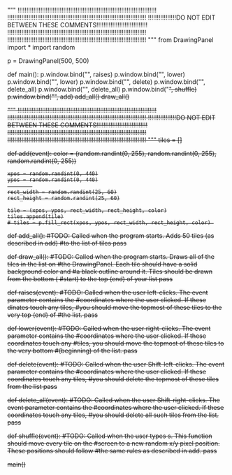 """
!!!!!!!!!!!!!!!!!!!!!!!!!!!!!!!!!!!!!!!!!!!!!!!!!!!!!!!!!!!!!!!!!!!!!!!!!!!!!!!
!!!!!!!!!!!!!!!!!!!!!!!!!!!!!!!!!!!!!!!!!!!!!!!!!!!!!!!!!!!!!!!!!!!!!!!!!!!!!!!
!!!!!!!!!!!!!!!!DO NOT EDIT BETWEEN THESE COMMENTS!!!!!!!!!!!!!!!!!!!!!!!!!!!!!
!!!!!!!!!!!!!!!!!!!!!!!!!!!!!!!!!!!!!!!!!!!!!!!!!!!!!!!!!!!!!!!!!!!!!!!!!!!!!!!
!!!!!!!!!!!!!!!!!!!!!!!!!!!!!!!!!!!!!!!!!!!!!!!!!!!!!!!!!!!!!!!!!!!!!!!!!!!!!!!
"""
from DrawingPanel import *
import random

p = DrawingPanel(500, 500)

def main():
    p.window.bind("<Button-1>", raises)
    p.window.bind("<Button-3>", lower)
    p.window.bind("<Button-2>", lower)
    p.window.bind("<Shift-Button-1>", delete)
    p.window.bind("<Shift-Button-3>", delete_all)
    p.window.bind("<Shift-Button-2>", delete_all)
    p.window.bind("<s>", shuffle)
    p.window.bind("<n>", add)
    add_all()
    draw_all()

"""
!!!!!!!!!!!!!!!!!!!!!!!!!!!!!!!!!!!!!!!!!!!!!!!!!!!!!!!!!!!!!!!!!!!!!!!!!!!!!!!
!!!!!!!!!!!!!!!!!!!!!!!!!!!!!!!!!!!!!!!!!!!!!!!!!!!!!!!!!!!!!!!!!!!!!!!!!!!!!!!
!!!!!!!!!!!!!!!!DO NOT EDIT BETWEEN THESE COMMENTS!!!!!!!!!!!!!!!!!!!!!!!!!!!!!
!!!!!!!!!!!!!!!!!!!!!!!!!!!!!!!!!!!!!!!!!!!!!!!!!!!!!!!!!!!!!!!!!!!!!!!!!!!!!!!
!!!!!!!!!!!!!!!!!!!!!!!!!!!!!!!!!!!!!!!!!!!!!!!!!!!!!!!!!!!!!!!!!!!!!!!!!!!!!!!
"""
tiles = []

def add(event):
    color = (random.randint(0, 255), random.randint(0, 255), random.randint(0, 255))
            
    xpos = random.randint(0, 440)
    ypos = random.randint(0, 440)
            
    rect_width = random.randint(25, 60)
    rect_height = random.randint(25, 60)
    
    tile = (xpos, ypos, rect_width, rect_height, color)
    tiles.append(tile)
    # tiles = p.fill_rect(xpos, ypos, rect_width, rect_height, color) 
        


def add_all():
    #TODO: Called when the program starts. Adds 50 tiles (as described in add)
    #to the list of tiles
    pass

def draw_all():
    #TODO: Called when the program starts. Draws all of the tiles in the list on
    #the DrawingPanel. Each tile should have a solid background color and
    #a black outline around it. Tiles should be drawn from the bottom (
    #start) to the top (end) of your list
    pass

def raises(event):
    #TODO: Called when the user left-clicks. The event parameter contains the
    #coordinates where the user clicked. If these dinates touch any tiles,
    #you should move the topmost of these tiles to the very top (end) of
    #the list.
    pass

def lower(event):
    #TODO: Called when the user right-clicks. The event parameter contains the
    #coordinates where the user clicked. If these coordinates touch any
    #tiles, you should move the topmost of these tiles to the very bottom
    #(beginning) of the list.
    pass

def delete(event):
    #TODO: Called when the user Shift-left-clicks. The event parameter contains the
    #coordinates where the user clicked. If these coordinates touch any tiles,
    #you should delete the topmost of these tiles from the list
    pass

def delete_all(event):
    #TODO: Called when the user Shift-right-clicks. The event parameter contains the
    #coordinates where the user clicked. If these coordinates touch any tiles,
    #you should delete all such tiles from the list.
    pass

def shuffle(event):
    #TODO: Called when the user types s. This function should move every tile on the
    #screen to a new random x/y pixel position. These positions should follow
    #the same rules as described in add. 
    pass

main()
